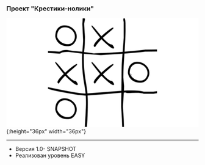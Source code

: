 ### Проект "Крестики-нолики"
![alt-text](https://github.com/olegbugrov/tictactoe/raw/master/img/1439363371_cd52_2.jpg){:height="36px" width="36px"}
<hr>
<ul>
<li>Версия 1.0- SNAPSHOT</li>
<li>Реализован уровень EASY</li></ul>
